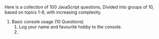 Here is a collection of 100 JavaScript questions, Divided into groups of 10, based on topics 1-8, with increasing complexity.

1. Basic console usage (10 Questions)
    1. Log your name and favourite hobby to the console.
    2. 

